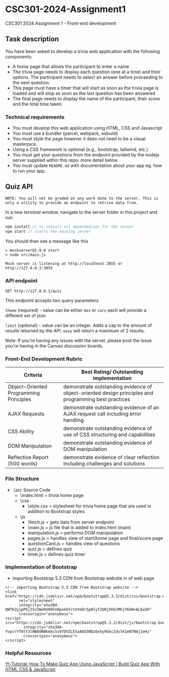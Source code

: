 # CSC301-2024-Assignment1
CSC301 2024 Assignment 1 - Front-end development

## Task description
You have been asked to develop a trivia web application with the following components:
- A home page that allows the participant to enter a name
- The trivia page needs to display each question (one at a time) and their options. The participant needs to select an answer before proceeding to the next question. 
- This page must have a timer that will start as soon as the trivia page is loaded and will stop as soon as the last question has been answered
- The final page needs to display the name of the participant, their score and the total time taken.

### Technical requirements
- You must develop this web application using HTML, CSS and Javascript
- You must use a bundler (parcel, webpack, esbuild)
- You must style the page however it does not need to be a visual masterpice.
- Using a CSS framework is optional (e.g., bootstrap, tailwind, etc.)
- You must get your questions from the endpoint provided by the nodejs server supplied within this repo: more detail below.
- You must update `README.md` with documentation about your app eg. how to run your app.


## Quiz API

    NOTE: You will not be graded on any work done to the server. This is only a utility to provide an endpoint to retrive data from.

In a new terminal window, navigate to the server folder in this project and run:
```javascript
npm install // to install all dependencies for the server
npm start // starts the mocking server
```

You should then see a message like this
```shell
> mockserver@1.0.0 start
> node src/main.js

Mock server is listening at http://localhost:3055 or http://127.0.0.1:3055
```

### API endpoint  
```
GET http://127.0.0.1/quiz
```  

This endpoint accepts two query parameters  

`theme` (required) - value can be either `dev` or `cars`
each will provide a different set of json

`limit` (optional) - value can be an integer. Adds a cap to the amount of results returned by the API. `easy` will return a maximum of 2 results.

Note: If you're having any issues with the server, please post the issue you're having in the Canvas discussion boards.

### Front-End Development Rubric

| Criteria                               | Best Rating/ Outstanding implementation                                                              |
| -------------------------------------- | ---------------------------------------------------------------------------------------------------- |
| Object-Oriented Programming Principles | demonstrate outstanding evidence of object-oriented design principles and programming best practices |
| AJAX Requests                          | demonstrate outstanding evidence of an AJAX request call including error handling                    |
| CSS Ability                            | demonstrate outstanding evidence of use of CSS structuring and capabilities                          |
| DOM Manipulation                       | demonstrate outstanding evidence of DOM manipulation                                                 |
| Reflective Report (500 words)          | demonstrate evidence of clear reflection including challenges and solutions                          |

### File Structure
- .\src Source Code
    - \index.html = trivia home page
    - \css
        - \style.css = stylesheet for trivia home page that are used in addition to Bootstrap styles
    - \js
        - \fetch.js = gets data from server endpoint
        - \main.js = js file that is added to index.html (main)
        - manipulation.js = performs DOM manipulation
        - pages.js = handles view of start/home page and final/score page
        - questionCard.js = handles view of questions
        - quiz.js = defines quiz
        - timer.js = defines quiz timer

### Implementation of Bootstrap
- importing Bootstrap 5.3 CDN from Bootstrap website in <head> of web page
```
<!-- importing Bootstrap 5.3 CDN from Bootstrap website -->
<link href="https://cdn.jsdelivr.net/npm/bootstrap@5.3.3/dist/css/bootstrap.min.css" 
      rel="stylesheet" 
      integrity="sha384-QWTKZyjpPEjISv5WaRU9OFeRpok6YctnYmDr5pNlyT2bRjXh0JMhjY6hW+ALEwIH" 
      crossorigin="anonymous">
<script src="https://cdn.jsdelivr.net/npm/bootstrap@5.3.3/dist/js/bootstrap.bundle.min.js" 
        integrity="sha384-YvpcrYf0tY3lHB60NNkmXc5s9fDVZLESaAA55NDzOxhy9GkcIdslK1eN7N6jIeHz" 
        crossorigin="anonymous">
</script>
```

### Helpful Resources
[Yt-Tutorial: How To Make Quiz App Using JavaScript | Build Quiz App With HTML CSS & JavaScript](https://www.youtube.com/watch?v=PBcqGxrr9g8)